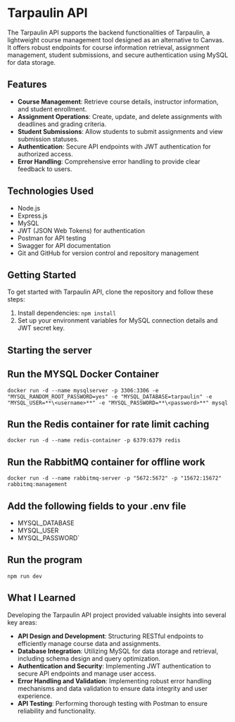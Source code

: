 # Tarpaulin API

The Tarpaulin API supports the backend functionalities of Tarpaulin, a lightweight course management tool designed as an alternative to Canvas. It offers robust endpoints for course information retrieval, assignment management, student submissions, and secure authentication using MySQL for data storage.

## Features

- **Course Management**: Retrieve course details, instructor information, and student enrollment.
- **Assignment Operations**: Create, update, and delete assignments with deadlines and grading criteria.
- **Student Submissions**: Allow students to submit assignments and view submission statuses.
- **Authentication**: Secure API endpoints with JWT authentication for authorized access.
- **Error Handling**: Comprehensive error handling to provide clear feedback to users.

## Technologies Used

- Node.js
- Express.js
- MySQL
- JWT (JSON Web Tokens) for authentication
- Postman for API testing
- Swagger for API documentation
- Git and GitHub for version control and repository management

## Getting Started

To get started with Tarpaulin API, clone the repository and follow these steps:

1. Install dependencies:
    `npm install`
3. Set up your environment variables for MySQL connection details and JWT secret key.

## Starting the server
## Run the MYSQL Docker Container
`docker run -d --name mysqlserver -p 3306:3306 -e "MYSQL_RANDOM_ROOT_PASSWORD=yes" -e "MYSQL_DATABASE=tarpaulin" -e "MYSQL_USER=**\<username>**" -e "MYSQL_PASSWORD=**\<password>**" mysql`
## Run the Redis container for rate limit caching
`docker run -d --name redis-container -p 6379:6379 redis`
## Run the RabbitMQ container for offline work
`docker run -d --name rabbitmq-server -p "5672:5672" -p "15672:15672" rabbitmq:management`
## Add the following fields to your .env file
<ul>
    <li>MYSQL_DATABASE</li>
    <li>MYSQL_USER</li>
    <li>MYSQL_PASSWORD`</li>
</ul>

## Run the program
`npm run dev`

## What I Learned

Developing the Tarpaulin API project provided valuable insights into several key areas:

- **API Design and Development**: Structuring RESTful endpoints to efficiently manage course data and assignments.
- **Database Integration**: Utilizing MySQL for data storage and retrieval, including schema design and query optimization.
- **Authentication and Security**: Implementing JWT authentication to secure API endpoints and manage user access.
- **Error Handling and Validation**: Implementing robust error handling mechanisms and data validation to ensure data integrity and user experience.
- **API Testing**: Performing thorough testing with Postman to ensure reliability and functionality.
